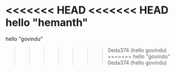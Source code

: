 <<<<<<< HEAD
<<<<<<< HEAD
hello "hemanth"
=======
hello "govindu"
>>>>>>> 0eda374 (hello govindu)
=======
hello "govindu"
>>>>>>> 0eda374 (hello govindu)
